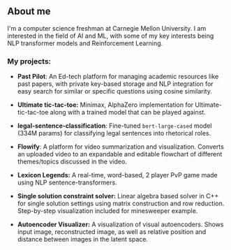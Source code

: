 ## About me 

I'm a computer science freshman at Carnegie Mellon University. I am interested in the field of AI and ML, with some of my key interests being NLP transformer models and Reinforcement Learning.

### My projects:

  - **Past Pilot**: An Ed-tech platform for managing academic resources like past papers, with private key-based storage and NLP integration for easy search for similar or specific questions using cosine similarity.
  
  - **Ultimate tic-tac-toe:** Minimax, AlphaZero implementation for Ultimate-tic-tac-toe along with a trained model that can be played against.

  - **legal-sentence-classification**: Fine-tuned `bert-large-cased` model (334M params) for classifying legal sentences into rhetorical roles.

  - **Flowify**: A platform for video summarization and visualization. Converts an uploaded video to an expandable and editable flowchart of different themes/topics discussed in the video.
  
  - **Lexicon Legends:** A real-time, word-based, 2 player PvP game made using NLP sentence-transformers.
  
  - **Single solution constraint solver:** Linear algebra based solver in C++ for single solution settings using matrix construction and row reduction. Step-by-step visualization included for minesweeper example.
  
  - **Autoencoder Visualizer:** A visualization of visual autoencoders. Shows input image, reconstructed image, as well as relative position and distance between images in the latent space.
